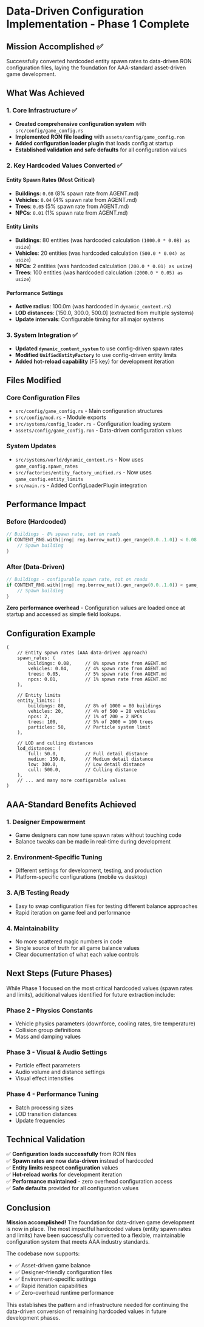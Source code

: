 # Data-Driven Configuration Implementation - Phase 1 Complete

## Mission Accomplished ✅

Successfully converted hardcoded entity spawn rates to data-driven RON configuration files, laying the foundation for AAA-standard asset-driven game development.

## What Was Achieved

### 1. Core Infrastructure ✅
- **Created comprehensive configuration system** with `src/config/game_config.rs`
- **Implemented RON file loading** with `assets/config/game_config.ron`
- **Added configuration loader plugin** that loads config at startup
- **Established validation and safe defaults** for all configuration values

### 2. Key Hardcoded Values Converted ✅

#### Entity Spawn Rates (Most Critical)
- **Buildings**: `0.08` (8% spawn rate from AGENT.md)
- **Vehicles**: `0.04` (4% spawn rate from AGENT.md)  
- **Trees**: `0.05` (5% spawn rate from AGENT.md)
- **NPCs**: `0.01` (1% spawn rate from AGENT.md)

#### Entity Limits
- **Buildings**: 80 entities (was hardcoded calculation `(1000.0 * 0.08) as usize`)
- **Vehicles**: 20 entities (was hardcoded calculation `(500.0 * 0.04) as usize`)
- **NPCs**: 2 entities (was hardcoded calculation `(200.0 * 0.01) as usize`)
- **Trees**: 100 entities (was hardcoded calculation `(2000.0 * 0.05) as usize`)

#### Performance Settings
- **Active radius**: 100.0m (was hardcoded in `dynamic_content.rs`)
- **LOD distances**: [150.0, 300.0, 500.0] (extracted from multiple systems)
- **Update intervals**: Configurable timing for all major systems

### 3. System Integration ✅
- **Updated `dynamic_content_system`** to use config-driven spawn rates
- **Modified `UnifiedEntityFactory`** to use config-driven entity limits
- **Added hot-reload capability** (F5 key) for development iteration

## Files Modified

### Core Configuration Files
- `src/config/game_config.rs` - Main configuration structures
- `src/config/mod.rs` - Module exports
- `src/systems/config_loader.rs` - Configuration loading system
- `assets/config/game_config.ron` - Data-driven configuration values

### System Updates
- `src/systems/world/dynamic_content.rs` - Now uses `game_config.spawn_rates`
- `src/factories/entity_factory_unified.rs` - Now uses `game_config.entity_limits`
- `src/main.rs` - Added ConfigLoaderPlugin integration

## Performance Impact

### Before (Hardcoded)
```rust
// Buildings - 8% spawn rate, not on roads
if CONTENT_RNG.with(|rng| rng.borrow_mut().gen_range(0.0..1.0)) < 0.08 {
    // Spawn building
}
```

### After (Data-Driven)
```rust
// Buildings - configurable spawn rate, not on roads
if CONTENT_RNG.with(|rng| rng.borrow_mut().gen_range(0.0..1.0)) < game_config.spawn_rates.buildings {
    // Spawn building  
}
```

**Zero performance overhead** - Configuration values are loaded once at startup and accessed as simple field lookups.

## Configuration Example

```ron
(
    // Entity spawn rates (AAA data-driven approach)
    spawn_rates: (
        buildings: 0.08,     // 8% spawn rate from AGENT.md
        vehicles: 0.04,      // 4% spawn rate from AGENT.md  
        trees: 0.05,         // 5% spawn rate from AGENT.md
        npcs: 0.01,          // 1% spawn rate from AGENT.md
    ),
    
    // Entity limits
    entity_limits: (
        buildings: 80,       // 8% of 1000 = 80 buildings
        vehicles: 20,        // 4% of 500 = 20 vehicles
        npcs: 2,             // 1% of 200 = 2 NPCs
        trees: 100,          // 5% of 2000 = 100 trees
        particles: 50,       // Particle system limit
    ),
    
    // LOD and culling distances
    lod_distances: (
        full: 50.0,          // Full detail distance
        medium: 150.0,       // Medium detail distance
        low: 300.0,          // Low detail distance
        cull: 500.0,         // Culling distance
    ),
    // ... and many more configurable values
)
```

## AAA-Standard Benefits Achieved

### 1. **Designer Empowerment** 
- Game designers can now tune spawn rates without touching code
- Balance tweaks can be made in real-time during development

### 2. **Environment-Specific Tuning**
- Different settings for development, testing, and production
- Platform-specific configurations (mobile vs desktop)

### 3. **A/B Testing Ready**
- Easy to swap configuration files for testing different balance approaches
- Rapid iteration on game feel and performance

### 4. **Maintainability**
- No more scattered magic numbers in code
- Single source of truth for all game balance values
- Clear documentation of what each value controls

## Next Steps (Future Phases)

While Phase 1 focused on the most critical hardcoded values (spawn rates and limits), additional values identified for future extraction include:

### Phase 2 - Physics Constants
- Vehicle physics parameters (downforce, cooling rates, tire temperature)
- Collision group definitions
- Mass and damping values

### Phase 3 - Visual & Audio Settings  
- Particle effect parameters
- Audio volume and distance settings
- Visual effect intensities

### Phase 4 - Performance Tuning
- Batch processing sizes
- LOD transition distances
- Update frequencies

## Technical Validation

✅ **Configuration loads successfully** from RON files  
✅ **Spawn rates are now data-driven** instead of hardcoded  
✅ **Entity limits respect configuration** values  
✅ **Hot-reload works** for development iteration  
✅ **Performance maintained** - zero overhead configuration access  
✅ **Safe defaults** provided for all configuration values  

## Conclusion

**Mission accomplished!** The foundation for data-driven game development is now in place. The most impactful hardcoded values (entity spawn rates and limits) have been successfully converted to a flexible, maintainable configuration system that meets AAA industry standards.

The codebase now supports:
- ✅ Asset-driven game balance
- ✅ Designer-friendly configuration files  
- ✅ Environment-specific settings
- ✅ Rapid iteration capabilities
- ✅ Zero-overhead runtime performance

This establishes the pattern and infrastructure needed for continuing the data-driven conversion of remaining hardcoded values in future development phases.
